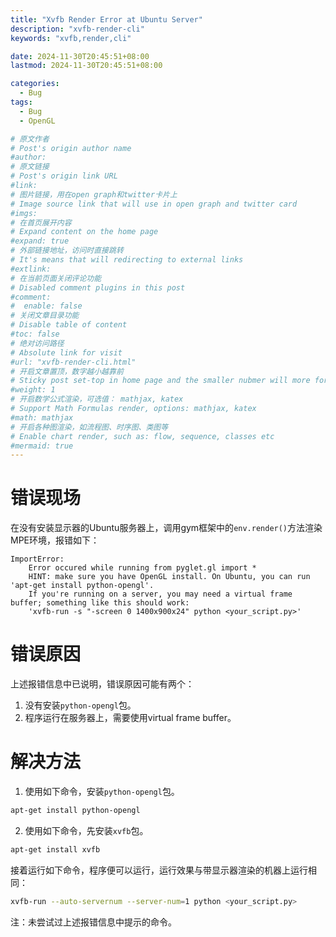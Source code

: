 ```yaml
---
title: "Xvfb Render Error at Ubuntu Server"
description: "xvfb-render-cli"
keywords: "xvfb,render,cli"

date: 2024-11-30T20:45:51+08:00
lastmod: 2024-11-30T20:45:51+08:00

categories:
  - Bug
tags:
  - Bug
  - OpenGL

# 原文作者
# Post's origin author name
#author:
# 原文链接
# Post's origin link URL
#link:
# 图片链接，用在open graph和twitter卡片上
# Image source link that will use in open graph and twitter card
#imgs:
# 在首页展开内容
# Expand content on the home page
#expand: true
# 外部链接地址，访问时直接跳转
# It's means that will redirecting to external links
#extlink:
# 在当前页面关闭评论功能
# Disabled comment plugins in this post
#comment:
#  enable: false
# 关闭文章目录功能
# Disable table of content
#toc: false
# 绝对访问路径
# Absolute link for visit
#url: "xvfb-render-cli.html"
# 开启文章置顶，数字越小越靠前
# Sticky post set-top in home page and the smaller nubmer will more forward.
#weight: 1
# 开启数学公式渲染，可选值： mathjax, katex
# Support Math Formulas render, options: mathjax, katex
#math: mathjax
# 开启各种图渲染，如流程图、时序图、类图等
# Enable chart render, such as: flow, sequence, classes etc
#mermaid: true
---
```


# 错误现场
在没有安装显示器的Ubuntu服务器上，调用gym框架中的`env.render()`方法渲染MPE环境，报错如下：
```text
ImportError:
    Error occured while running from pyglet.gl import *
    HINT: make sure you have OpenGL install. On Ubuntu, you can run 'apt-get install python-opengl'.
    If you're running on a server, you may need a virtual frame buffer; something like this should work:
    'xvfb-run -s "-screen 0 1400x900x24" python <your_script.py>'
```

# 错误原因
上述报错信息中已说明，错误原因可能有两个：
1. 没有安装`python-opengl`包。
2. 程序运行在服务器上，需要使用virtual frame buffer。

# 解决方法
1. 使用如下命令，安装`python-opengl`包。
```bash
apt-get install python-opengl
```
2. 使用如下命令，先安装`xvfb`包。
```bash
apt-get install xvfb
```
接着运行如下命令，程序便可以运行，运行效果与带显示器渲染的机器上运行相同：
```bash
xvfb-run --auto-servernum --server-num=1 python <your_script.py>
```
注：未尝试过上述报错信息中提示的命令。

<!--more-->
